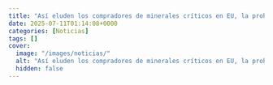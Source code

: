 ```yaml
---
title: "Así eluden los compradores de minerales críticos en EU, la prohibición china de exportar"
date: 2025-07-11T01:14:08+0000
categories: [Noticias]
tags: []
cover:
  image: "/images/noticias/"
  alt: "Así eluden los compradores de minerales críticos en EU, la prohibición china de exportar"
  hidden: false
---
```



